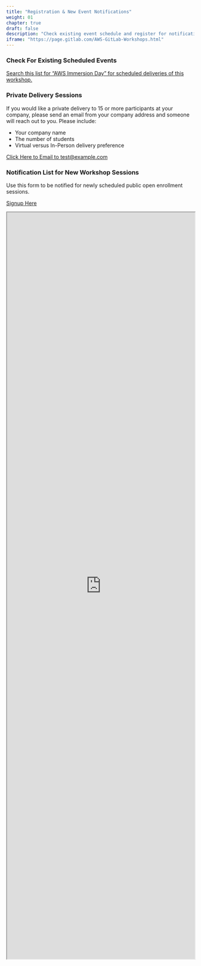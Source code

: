 ```yaml
---
title: "Registration & New Event Notifications"
weight: 01
chapter: true
draft: false
description: "Check existing event schedule and register for notification of new events."
iframe: "https://page.gitlab.com/AWS-GitLab-Workshops.html"
---
```


### Check For Existing Scheduled Events

[Search this list for “AWS Immersion Day” for scheduled deliveries of this workshop.](https://about.gitlab.com/events/?type=conference&location=any+location+type&region=any+region+type)

### Private Delivery Sessions

If you would like a private delivery to 15 or more participants at your company, please send an email from your company address and someone will reach out to you. Please include:

- Your company name
- The number of students
- Virtual versus In-Person delivery preference

<a href="mailto:test@example.com?subject=Private Registration of Ultimate GitOps workshop&body=Company Name: _company_name_here_, Number of Participants: _number_of_participants_here_, Virtual/In-Person Preference: _preference_goes_here_ ">Click Here to Email to test@example.com</a>

### Notification List for New Workshop Sessions

Use this form to be notified for newly scheduled public open enrollment sessions.

[Signup Here](https://page.gitlab.com/AWS-GitLab-Workshops.html)


<iframe src="https://page.gitlab.com/AWS-GitLab-Workshops.html" width="100%" height="2000px"></iframe>
